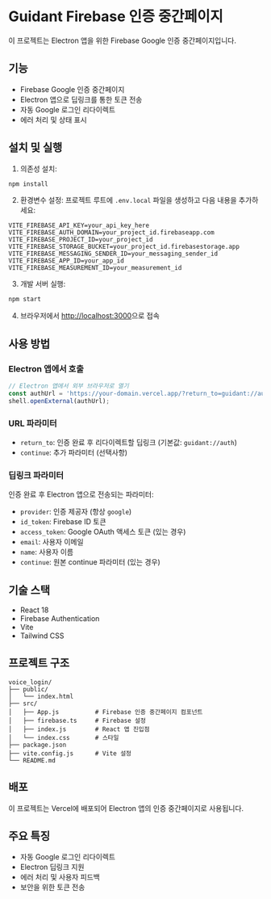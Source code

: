 # Guidant Firebase 인증 중간페이지

이 프로젝트는 Electron 앱을 위한 Firebase Google 인증 중간페이지입니다.

## 기능

- Firebase Google 인증 중간페이지
- Electron 앱으로 딥링크를 통한 토큰 전송
- 자동 Google 로그인 리다이렉트
- 에러 처리 및 상태 표시

## 설치 및 실행

1. 의존성 설치:
```bash
npm install
```

2. 환경변수 설정:
프로젝트 루트에 `.env.local` 파일을 생성하고 다음 내용을 추가하세요:

```env
VITE_FIREBASE_API_KEY=your_api_key_here
VITE_FIREBASE_AUTH_DOMAIN=your_project_id.firebaseapp.com
VITE_FIREBASE_PROJECT_ID=your_project_id
VITE_FIREBASE_STORAGE_BUCKET=your_project_id.firebasestorage.app
VITE_FIREBASE_MESSAGING_SENDER_ID=your_messaging_sender_id
VITE_FIREBASE_APP_ID=your_app_id
VITE_FIREBASE_MEASUREMENT_ID=your_measurement_id
```

3. 개발 서버 실행:
```bash
npm start
```

4. 브라우저에서 [http://localhost:3000](http://localhost:3000)으로 접속

## 사용 방법

### Electron 앱에서 호출

```javascript
// Electron 앱에서 외부 브라우저로 열기
const authUrl = 'https://your-domain.vercel.app/?return_to=guidant://auth';
shell.openExternal(authUrl);
```

### URL 파라미터

- `return_to`: 인증 완료 후 리다이렉트할 딥링크 (기본값: `guidant://auth`)
- `continue`: 추가 파라미터 (선택사항)

### 딥링크 파라미터

인증 완료 후 Electron 앱으로 전송되는 파라미터:

- `provider`: 인증 제공자 (항상 `google`)
- `id_token`: Firebase ID 토큰
- `access_token`: Google OAuth 액세스 토큰 (있는 경우)
- `email`: 사용자 이메일
- `name`: 사용자 이름
- `continue`: 원본 continue 파라미터 (있는 경우)

## 기술 스택

- React 18
- Firebase Authentication
- Vite
- Tailwind CSS

## 프로젝트 구조

```
voice_login/
├── public/
│   └── index.html
├── src/
│   ├── App.js          # Firebase 인증 중간페이지 컴포넌트
│   ├── firebase.ts     # Firebase 설정
│   ├── index.js        # React 앱 진입점
│   └── index.css       # 스타일
├── package.json
├── vite.config.js      # Vite 설정
└── README.md
```

## 배포

이 프로젝트는 Vercel에 배포되어 Electron 앱의 인증 중간페이지로 사용됩니다.

## 주요 특징

- 자동 Google 로그인 리다이렉트
- Electron 딥링크 지원
- 에러 처리 및 사용자 피드백
- 보안을 위한 토큰 전송 